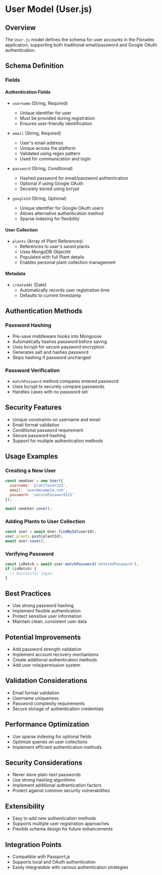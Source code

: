 # User Model (User.js)

## Overview
The `User.js` model defines the schema for user accounts in the Floradex application, supporting both traditional email/password and Google OAuth authentication.

## Schema Definition

### Fields

#### Authentication Fields
- `username` (String, Required)
  - Unique identifier for user
  - Must be provided during registration
  - Ensures user-friendly identification

- `email` (String, Required)
  - User's email address
  - Unique across the platform
  - Validated using regex pattern
  - Used for communication and login

- `password` (String, Conditional)
  - Hashed password for email/password authentication
  - Optional if using Google OAuth
  - Securely stored using bcrypt

- `googleId` (String, Optional)
  - Unique identifier for Google OAuth users
  - Allows alternative authentication method
  - Sparse indexing for flexibility

#### User Collection
- `plants` (Array of Plant References)
  - References to user's saved plants
  - Uses MongoDB ObjectId
  - Populated with full Plant details
  - Enables personal plant collection management

#### Metadata
- `createdAt` (Date)
  - Automatically records user registration time
  - Defaults to current timestamp

## Authentication Methods

### Password Hashing
- Pre-save middleware hooks into Mongoose
- Automatically hashes password before saving
- Uses bcrypt for secure password encryption
- Generates salt and hashes password
- Skips hashing if password unchanged

### Password Verification
- `matchPassword` method compares entered password
- Uses bcrypt to securely compare passwords
- Handles cases with no password set

## Security Features
- Unique constraints on username and email
- Email format validation
- Conditional password requirement
- Secure password hashing
- Support for multiple authentication methods

## Usage Examples

### Creating a New User
```javascript
const newUser = new User({
  username: 'plantlover123',
  email: 'user@example.com',
  password: 'securePassword123'
});

await newUser.save();
```

### Adding Plants to User Collection
```javascript
const user = await User.findById(userId);
user.plants.push(plantId);
await user.save();
```

### Verifying Password
```javascript
const isMatch = await user.matchPassword('enteredPassword');
if (isMatch) {
  // Successful login
}
```

## Best Practices
- Use strong password hashing
- Implement flexible authentication
- Protect sensitive user information
- Maintain clean, consistent user data

## Potential Improvements
- Add password strength validation
- Implement account recovery mechanisms
- Create additional authentication methods
- Add user role/permission system

## Validation Considerations
- Email format validation
- Username uniqueness
- Password complexity requirements
- Secure storage of authentication credentials

## Performance Optimization
- Use sparse indexing for optional fields
- Optimize queries on user collections
- Implement efficient authentication methods

## Security Considerations
- Never store plain-text passwords
- Use strong hashing algorithms
- Implement additional authentication factors
- Protect against common security vulnerabilities

## Extensibility
- Easy to add new authentication methods
- Supports multiple user registration approaches
- Flexible schema design for future enhancements

## Integration Points
- Compatible with Passport.js
- Supports local and OAuth authentication
- Easily integratable with various authentication strategies